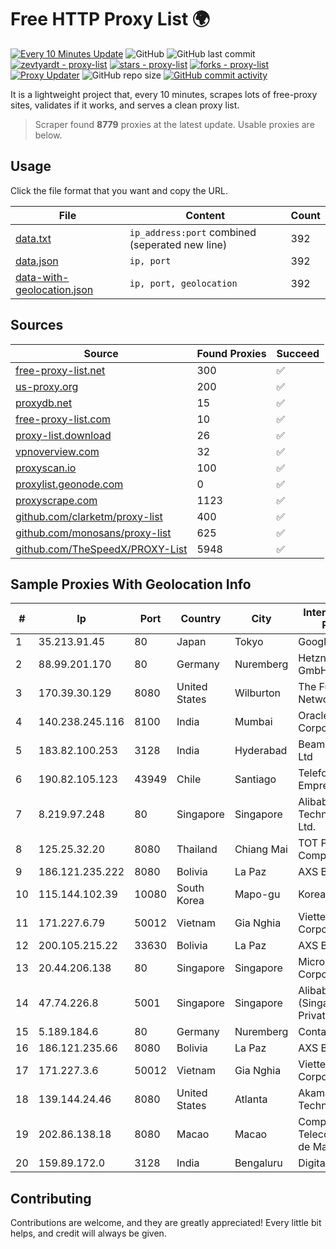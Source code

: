 
# Free HTTP Proxy List 🌍

[![Every 10 Minutes Update](https://github.com/mertguvencli/http-proxy-list/actions/workflows/main.yml/badge.svg?branch=main)](https://github.com/mertguvencli/http-proxy-list/actions/workflows/main.yml)
![GitHub](https://img.shields.io/github/license/mertguvencli/http-proxy-list)
![GitHub last commit](https://img.shields.io/github/last-commit/mertguvencli/http-proxy-list)
[![zevtyardt - proxy-list](https://img.shields.io/static/v1?label=zevtyardt&message=proxy-list&color=blue&logo=github)](https://github.com/zevtyardt/proxy-list "Go to GitHub repo")
[![stars - proxy-list](https://img.shields.io/github/stars/zevtyardt/proxy-list?style=social)](https://github.com/zevtyardt/proxy-list)
[![forks - proxy-list](https://img.shields.io/github/forks/zevtyardt/proxy-list?style=social)](https://github.com/zevtyardt/proxy-list)
[![Proxy Updater](https://github.com/zevtyardt/proxy-list/workflows/Proxy%20Updater/badge.svg)](https://github.com/zevtyardt/proxy-list/actions?query=workflow:"Proxy+Updater")
![GitHub repo size](https://img.shields.io/github/repo-size/zevtyardt/proxy-list)
[![GitHub commit activity](https://img.shields.io/github/commit-activity/m/zevtyardt/proxy-list?logo=commits)](https://github.com/zevtyardt/proxy-list/commits/main)

It is a lightweight project that, every 10 minutes, scrapes lots of free-proxy sites, validates if it works, and serves a clean proxy list.

> Scraper found **8779** proxies at the latest update. Usable proxies are below.

## Usage

Click the file format that you want and copy the URL.

|File|Content|Count|
|----|-------|-----|
|[data.txt](https://raw.githubusercontent.com/mertguvencli/http-proxy-list/main/proxy-list/data.txt)|`ip_address:port` combined (seperated new line)|392|
|[data.json](https://raw.githubusercontent.com/mertguvencli/http-proxy-list/main/proxy-list/data.json)|`ip, port`|392|
|[data-with-geolocation.json](https://raw.githubusercontent.com/mertguvencli/http-proxy-list/main/proxy-list/data-with-geolocation.json)|`ip, port, geolocation`|392|

## Sources

|Source|Found Proxies|Succeed|
|------|-------------|-------|
|[free-proxy-list.net](https://free-proxy-list.net)|300|✅|
|[us-proxy.org](https://www.us-proxy.org)|200|✅|
|[proxydb.net](http://proxydb.net)|15|✅|
|[free-proxy-list.com](https://free-proxy-list.com/?page=&port=&type%5B%5D=http&type%5B%5D=https&up_time=0&search=Search)|10|✅|
|[proxy-list.download](https://www.proxy-list.download/HTTP)|26|✅|
|[vpnoverview.com](https://vpnoverview.com/privacy/anonymous-browsing/free-proxy-servers)|32|✅|
|[proxyscan.io](https://www.proxyscan.io)|100|✅|
|[proxylist.geonode.com](https://proxylist.geonode.com/api/proxy-list?limit=300&page=1&sort_by=lastChecked&sort_type=desc&protocols=http,https)|0|✅|
|[proxyscrape.com](https://api.proxyscrape.com/v2/?request=displayproxies&protocol=http&timeout=10000&country=all&ssl=all&anonymity=all)|1123|✅|
|[github.com/clarketm/proxy-list](https://raw.githubusercontent.com/clarketm/proxy-list/master/proxy-list-raw.txt)|400|✅|
|[github.com/monosans/proxy-list](https://raw.githubusercontent.com/monosans/proxy-list/main/proxies/http.txt)|625|✅|
|[github.com/TheSpeedX/PROXY-List](https://raw.githubusercontent.com/TheSpeedX/PROXY-List/master/http.txt)|5948|✅|


## Sample Proxies With Geolocation Info

|#|Ip|Port|Country|City|Internet Service Provider|
|-|--|----|-------|----|-------------------------|
|1|35.213.91.45|80|Japan|Tokyo|Google LLC|
|2|88.99.201.170|80|Germany|Nuremberg|Hetzner Online GmbH|
|3|170.39.30.129|8080|United States|Wilburton|The Fusion Network, LLC|
|4|140.238.245.116|8100|India|Mumbai|Oracle Corporation|
|5|183.82.100.253|3128|India|Hyderabad|Beam Telecom Pvt Ltd|
|6|190.82.105.123|43949|Chile|Santiago|Telefonica Empresas|
|7|8.219.97.248|80|Singapore|Singapore|Alibaba (US) Technology Co., Ltd.|
|8|125.25.32.20|8080|Thailand|Chiang Mai|TOT Public Company Limited|
|9|186.121.235.222|8080|Bolivia|La Paz|AXS Bolivia S. A.|
|10|115.144.102.39|10080|South Korea|Mapo-gu|Korea Telecom|
|11|171.227.6.79|50012|Vietnam|Gia Nghia|Viettel Corporation|
|12|200.105.215.22|33630|Bolivia|La Paz|AXS Bolivia S. A.|
|13|20.44.206.138|80|Singapore|Singapore|Microsoft Corporation|
|14|47.74.226.8|5001|Singapore|Singapore|Alibaba Cloud (Singapore) Private Limited|
|15|5.189.184.6|80|Germany|Nuremberg|Contabo GmbH|
|16|186.121.235.66|8080|Bolivia|La Paz|AXS Bolivia S. A.|
|17|171.227.3.6|50012|Vietnam|Gia Nghia|Viettel Corporation|
|18|139.144.24.46|8080|United States|Atlanta|Akamai Technologies, Inc.|
|19|202.86.138.18|8080|Macao|Macao|Companhia de Telecomunicacoes de Macau|
|20|159.89.172.0|3128|India|Bengaluru|DigitalOcean, LLC|



## Contributing

Contributions are welcome, and they are greatly appreciated! Every
little bit helps, and credit will always be given.

